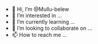- 👋 Hi, I’m @Mullu-belew
- 👀 I’m interested in ...
- 🌱 I’m currently learning ...
- 💞️ I’m looking to collaborate on ...
- 📫 How to reach me ...

<!---
Mullu-belew/Mullu-belew is a ✨ special ✨ repository because its `README.md` (this file) appears on your GitHub profile.
You can click the Preview link to take a look at your changes.
--->
